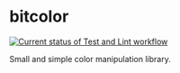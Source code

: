# bitcolor

[![Current status of Test and Lint workflow](https://github.com/pocka/bitcolor/workflows/Test%20and%20Lint/badge.svg)](https://github.com/pocka/bitcolor/workflows/Test%20and%20Lint/b)

Small and simple color manipulation library.
